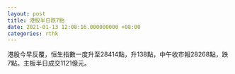 ```yaml
---
layout: post
title: 港股半日跌7點
date: 2021-01-13 12:08:16.000000000 +08:00
categories: rthk
---
```


港股今早反覆，恒生指數一度升至28414點，升138點，中午收市報28268點，跌7點。主板半日成交1121億元。
